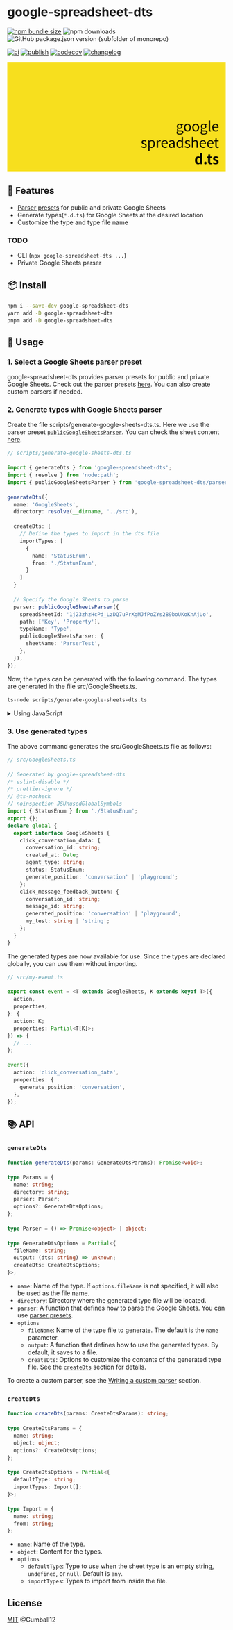 # google-spreadsheet-dts

[![npm bundle size](https://img.shields.io/bundlephobia/minzip/google-spreadsheet-dts)](https://www.npmjs.com/package/google-spreadsheet-dts) ![[npm downloads]((https://img.shields.io/bundlephobia/minzip/google-spreadsheet-dts))](https://img.shields.io/npm/dm/google-spreadsheet-dts) ![GitHub package.json version (subfolder of monorepo)](https://img.shields.io/github/package-json/v/Gumball12/google-spreadsheet-dts?filename=package.json)

[![ci](https://github.com/Gumball12/google-spreadsheet-dts/actions/workflows/ci.yaml/badge.svg)](https://github.com/Gumball12/google-spreadsheet-dts/actions/workflows/ci.yaml) [![publish](https://github.com/Gumball12/google-spreadsheet-dts/actions/workflows/publish-npm.yaml/badge.svg)](https://github.com/Gumball12/google-spreadsheet-dts/actions/workflows/publish-npm.yaml) [![codecov](https://codecov.io/gh/Gumball12/google-spreadsheet-dts/graph/badge.svg?token=8uuKMCW2bk)](https://codecov.io/gh/Gumball12/google-spreadsheet-dts) [![changelog](https://img.shields.io/badge/CHANGELOG-gray)](./CHANGELOG.md)

![logo](./docs/logo-extended.png)

## 💫 Features

- [Parser presets](./src/parser) for public and private Google Sheets
- Generate types(`*.d.ts`) for Google Sheets at the desired location
- Customize the type and type file name

### TODO

- CLI (`npx google-spreadsheet-dts ...`)
- Private Google Sheets parser

## 📦 Install

```bash
npm i --save-dev google-spreadsheet-dts
yarn add -D google-spreadsheet-dts
pnpm add -D google-spreadsheet-dts
```

## 🚀 Usage

### 1. Select a Google Sheets parser preset

google-spreadsheet-dts provides parser presets for public and private Google Sheets. Check out the parser presets [here](./src/parser/README.md). You can also create custom parsers if needed.

### 2. Generate types with Google Sheets parser

Create the file scripts/generate-google-sheets-dts.ts. Here we use the parser preset [`publicGoogleSheetsParser`](./src/parser/publicGoogleSheetsParser.ts). You can check the sheet content [here](https://docs.google.com/spreadsheets/d/1j23zhzHcPd_LzDQ7uPrXgMJfPoZYs289boUKoKnAjUo/edit#gid=0).

```ts
// scripts/generate-google-sheets-dts.ts

import { generateDts } from 'google-spreadsheet-dts';
import { resolve } from 'node:path';
import { publicGoogleSheetsParser } from 'google-spreadsheet-dts/parser';

generateDts({
  name: 'GoogleSheets',
  directory: resolve(__dirname, '../src'),

  createDts: {
    // Define the types to import in the dts file
    importTypes: [
      {
        name: 'StatusEnum',
        from: './StatusEnum',
      }
    ]
  }

  // Specify the Google Sheets to parse
  parser: publicGoogleSheetsParser({
    spreadSheetId: '1j23zhzHcPd_LzDQ7uPrXgMJfPoZYs289boUKoKnAjUo',
    path: ['Key', 'Property'],
    typeName: 'Type',
    publicGoogleSheetsParser: {
      sheetName: 'ParserTest',
    },
  }),
});
```

Now, the types can be generated with the following command. The types are generated in the file src/GoogleSheets.ts.

```bash
ts-node scripts/generate-google-sheets-dts.ts
```

<details>
<summary>Using JavaScript</summary>

```js
// scripts/generate-google-sheets-dts.js

const { generateDts } = require('google-spreadsheet-dts');
const { resolve } = require('node:path');
const { publicGoogleSheetsParser } = require('google-spreadsheet-dts/parser');

generateDts({
  name: 'GoogleSheets',
  directory: resolve(__dirname, '../src'),

  createDts: {
    importTypes: [
      {
        name: 'StatusEnum',
        from: './StatusEnum',
      }
    ]
  }

  parser: publicGoogleSheetsParser({
    spreadSheetId: '1j23zhzHcPd_LzDQ7uPrXgMJfPoZYs289boUKoKnAjUo',
    path: ['Key', 'Property'],
    typeName: 'Type',
    publicGoogleSheetsParser: {
      sheetName: 'ParserTest',
    },
  }),
});
```

```bash
node scripts/generate-google-sheets-dts.js
```

</details>

### 3. Use generated types

The above command generates the src/GoogleSheets.ts file as follows:

```ts
// src/GoogleSheets.ts

// Generated by google-spreadsheet-dts
/* eslint-disable */
/* prettier-ignore */
// @ts-nocheck
// noinspection JSUnusedGlobalSymbols
import { StatusEnum } from './StatusEnum';
export {};
declare global {
  export interface GoogleSheets {
    click_conversation_data: {
      conversation_id: string;
      created_at: Date;
      agent_type: string;
      status: StatusEnum;
      generate_position: 'conversation' | 'playground';
    };
    click_message_feedback_button: {
      conversation_id: string;
      message_id: string;
      generated_position: 'conversation' | 'playground';
      my_test: string | 'string';
    };
  }
}
```

The generated types are now available for use. Since the types are declared globally, you can use them without importing.

```ts
// src/my-event.ts

export const event = <T extends GoogleSheets, K extends keyof T>({
  action,
  properties,
}: {
  action: K;
  properties: Partial<T[K]>;
}) => {
  // ...
};

event({
  action: 'click_conversation_data',
  properties: {
    generate_position: 'conversation',
  },
});
```

## 📚 API

### `generateDts`

```ts
function generateDts(params: GenerateDtsParams): Promise<void>;

type Params = {
  name: string;
  directory: string;
  parser: Parser;
  options?: GenerateDtsOptions;
};

type Parser = () => Promise<object> | object;

type GenerateDtsOptions = Partial<{
  fileName: string;
  output: (dts: string) => unknown;
  createDts: CreateDtsOptions;
}>;
```

- `name`: Name of the type. If `options.fileName` is not specified, it will also be used as the file name.
- `directory`: Directory where the generated type file will be located.
- `parser`: A function that defines how to parse the Google Sheets. You can use [parser presets](./src/parser).
- `options`
  - `fileName`: Name of the type file to generate. The default is the `name` parameter.
  - `output`: A function that defines how to use the generated types. By default, it saves to a file.
  - `createDts`: Options to customize the contents of the generated type file. See the [`createDts`](#createdts) section for details.

To create a custom parser, see the [Writing a custom parser](./src/parser/README.md#writing-a-custom-parser) section.

### `createDts`

```ts
function createDts(params: CreateDtsParams): string;

type CreateDtsParams = {
  name: string;
  object: object;
  options?: CreateDtsOptions;
};

type CreateDtsOptions = Partial<{
  defaultType: string;
  importTypes: Import[];
}>;

type Import = {
  name: string;
  from: string;
};
```

- `name`: Name of the type.
- `object`: Content for the types.
- `options`
  - `defaultType`: Type to use when the sheet type is an empty string, `undefined`, or `null`. Default is `any`.
  - `importTypes`: Types to import from inside the file.

## License

[MIT](./LICENSE) @Gumball12
